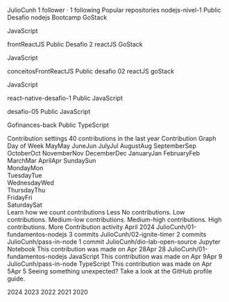 
JulioCunh
 1 follower · 1 following
Popular repositories
nodejs-nivel-1
Public
Desafio nodejs Bootcamp GoStack

 JavaScript

frontReactJS
Public
Desafio 2 reactJS GoStack

 JavaScript

conceitosFrontReactJS
Public
desafio 02 reactJS goStack

 JavaScript

react-native-desafio-1
Public
 JavaScript

desafio-05
Public
 JavaScript

Gofinances-back
Public
 TypeScript

Contribution settings 
40 contributions in the last year
Contribution Graph
Day of Week	MayMay	JuneJun	JulyJul	AugustAug	SeptemberSep	OctoberOct	NovemberNov	DecemberDec	JanuaryJan	FebruaryFeb	MarchMar	AprilApr
SundaySun																																																					
MondayMon																																																					
TuesdayTue																																																					
WednesdayWed																																																					
ThursdayThu																																																					
FridayFri																																																					
SaturdaySat																																																					
Learn how we count contributions
Less
No contributions.
Low contributions.
Medium-low contributions.
Medium-high contributions.
High contributions.
More
Contribution activity
April 2024
JulioCunh/01-fundamentos-nodejs 3 commits
JulioCunh/02-ignite-timer 2 commits
JulioCunh/pass-in-node 1 commit
 JulioCunh/dio-lab-open-source
 Jupyter Notebook
This contribution was made on Apr 28Apr 28
 JulioCunh/01-fundamentos-nodejs
 JavaScript
This contribution was made on Apr 9Apr 9
 JulioCunh/pass-in-node
 TypeScript
This contribution was made on Apr 5Apr 5
Seeing something unexpected? Take a look at the GitHub profile guide.

2024
2023
2022
2021
2020
